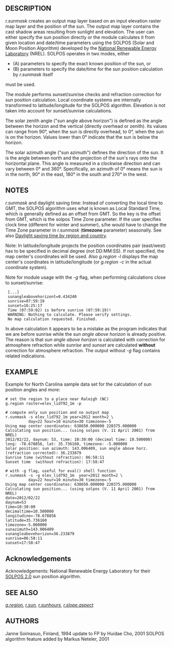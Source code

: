## DESCRIPTION

*r.sunmask* creates an output map layer based on an input elevation
raster map layer and the position of the sun. The output map layer
contains the cast shadow areas resulting from sunlight and elevation.
The user can either specify the sun position directly or the module
calculates it from given location and date/time parameters using the
SOLPOS (Solar and Moon Position Algorithm) developed by the [National
Renewable Energy Laboratory](https://www.nrel.gov/) (NREL). SOLPOS
operates in two modes, either

- \(A\) parameters to specify the exact known position of the sun, or
- \(B\) parameters to specify the date/time for the sun position
  calculation by *r.sunmask* itself

must be used.

The module performs sunset/sunrise checks and refraction correction for
sun position calculation. Local coordinate systems are internally
transformed to latitude/longitude for the SOLPOS algorithm. Elevation is
not taken into account for sunset/sunrise calculations.

The solar zenith angle ("sun angle above horizon") is defined as the
angle between the horizon and the vertical (directly overhead or
zenith). Its values can range from 90°, when the sun is directly
overhead, to 0°, when the sun is on the horizon. Values lower than 0°
indicate that the sun is below the horizon.

The solar azimuth angle ("sun azimuth") defines the direction of the
sun. It is the angle between north and the projection of the sun's rays
onto the horizontal plane. This angle is measured in a clockwise
direction and can vary between 0° and 360°. Specifically, an azimuth of
0° means the sun is in the north, 90° in the east, 180° in the south and
270° in the west.

## NOTES

*r.sunmask* and daylight saving time: Instead of converting the local
time to GMT, the SOLPOS algorithm uses what is known as Local Standard
Time, which is generally defined as an offset from GMT. So the key is
the offset from GMT, which is the solpos Time Zone parameter. If the
user specifies clock time (different for winter and summer), s/he would
have to change the Time Zone parameter in *r.sunmask* (**timezone**
parameter) seasonally. See also [Daylight saving time by region and
country](https://en.wikipedia.org/wiki/Daylight_saving_time_by_country).

Note: In latitude/longitude projects the position coordinates pair
(east/west) has to be specified in decimal degree (not DD:MM:SS). If not
specified, the map center's coordinates will be used. Also *g.region -l*
displays the map center's coordinates in latitude/longitude (or
*g.region -c* in the actual coordinate system).

Note for module usage with the *-g* flag, when performing calculations
close to sunset/sunrise:

```shell
 [...]
 sunangleabovehorizont=0.434240
 sunrise=07:59:19
 sunset=16:25:17
 Time (07:59:02) is before sunrise (07:59:19)!
 WARNING: Nothing to calculate. Please verify settings.
 No map calculation requested. Finished.
```

In above calculation it appears to be a mistake as the program indicates
that we are before sunrise while the *sun angle above horizon* is
already positive. The reason is that *sun angle above horizon* is
calculated with correction for atmosphere refraction while *sunrise* and
*sunset* are calculated **without** correction for atmosphere
refraction. The output without *-g* flag contains related indications.

## EXAMPLE

Example for North Carolina sample data set for the calculation of sun
position angles and more:

```shell
# set the region to a place near Raleigh (NC)
g.region raster=elev_lid792_1m -p

# compute only sun position and no output map
r.sunmask -s elev_lid792_1m year=2012 month=2 \
          day=22 hour=10 minute=30 timezone=-5
Using map center coordinates: 638650.000000 220375.000000
Calculating sun position... (using solpos (V. 11 April 2001) from NREL)
2012/02/22, daynum: 53, time: 10:30:00 (decimal time: 10.500000)
long: -78.678856, lat: 35.736160, timezone: -5.000000
Solar position: sun azimuth: 143.006409, sun angle above horz. (refraction corrected): 36.233879
Sunrise time (without refraction): 06:58:11
Sunset time  (without refraction): 17:58:47

# with -g flag, useful for eval() shell function
r.sunmask -s -g elev_lid792_1m  year=2012 month=2 \
          day=22 hour=10 minute=30 timezone=-5
Using map center coordinates: 638650.000000 220375.000000
Calculating sun position... (using solpos (V. 11 April 2001) from NREL)
date=2012/02/22
daynum=53
time=10:30:00
decimaltime=10.500000
longitudine=-78.678856
latitude=35.736160
timezone=-5.000000
sunazimuth=143.006409
sunangleabovehorizon=36.233879
sunrise=06:58:11
sunset=17:58:47
```

## Acknowledgements

Acknowledgements: National Renewable Energy Laboratory for their [SOLPOS
2.0](https://www.nrel.gov/grid/solar-resource/solpos.html) sun position
algorithm.

## SEE ALSO

*[g.region](g.region.md), [r.sun](r.sun.md),
[r.sunhours](r.sunhours.md), [r.slope.aspect](r.slope.aspect.md)*

## AUTHORS

Janne Soimasuo, Finland, 1994
update to FP by Huidae Cho, 2001
SOLPOS algorithm feature added by Markus Neteler, 2001

